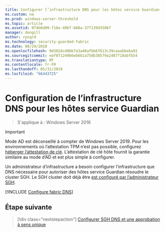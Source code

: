 ```yaml
---
title: Configurer l’infrastructure DNS pour les hôtes service Guardian (AD)
ms.custom: na
ms.prod: windows-server-threshold
ms.topic: article
ms.assetid: 074b6d09-f16e-49bf-b88a-377139d35067
manager: dongill
author: rpsqrd
ms.technology: security-guarded-fabric
ms.date: 08/29/2018
ms.openlocfilehash: 9d302dcd06b7a3a40afbb6f613c39caaabbeba91
ms.sourcegitcommit: eaf071249b6eb6b1a758b38579a2d87710abfb54
ms.translationtype: MT
ms.contentlocale: fr-FR
ms.lasthandoff: 05/31/2019
ms.locfileid: "66443725"
---
```

# <a name="configure-the-fabric-dns-for-guarded-hosts"></a>Configuration de l’infrastructure DNS pour les hôtes service Guardian

>S'applique à : Windows Server 2016


>[!IMPORTANT]
>Mode AD est déconseillé à compter de Windows Server 2019. Pour les environnements où l’attestation TPM n’est pas possible, configurez [héberger l’attestation de clé](guarded-fabric-initialize-hgs-key-mode.md). L’attestation de clé hôte fournit la garantie similaire au mode d’AD et est plus simple à configurer. 

Un administrateur d’infrastructure a besoin configurer l’infrastructure que DNS nécessaire pour autoriser des hôtes service Guardian résoudre le cluster SGH. Le SGH cluster doit déjà être [est configuré par l’administrateur SGH](/WindowsServerDocs/virtualization/guarded-fabric-shielded-vm/guarded-fabric-setting-up-the-host-guardian-service-hgs.md).



[!INCLUDE [Configure fabric DNS](../../../includes/guarded-fabric-configure-fabric-dns.md)] 


## <a name="next-step"></a>Étape suivante

> [!div class="nextstepaction"]
> [Configurer SGH DNS et une approbation à sens unique](guarded-fabric-configure-dns-forwarding-and-trust.md)
